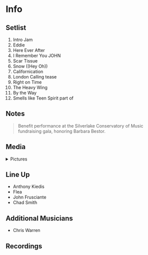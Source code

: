 # Info

## Setlist

1. Intro Jam
2. Eddie
3. Here Ever After
4. I Remember You JOHN
5. Scar Tissue
6. Snow ((Hey Oh))
7. Californication
8. London Calling tease
9. Right on Time
10. The Heavy Wing
11. By the Way
12. Smells like Teen Spirit part of

## Notes

> Benefit performance at the Silverlake Conservatory of Music fundraising gala, honoring Barbara Bestor.

## Media 

<details>
  <summary>Pictures</summary>
  <!--<img alt="Setlist" title="Setlist" src="_.jpg" height="200" />-->
</details>

## Line Up

* Anthony Kiedis
* Flea
* John Frusciante
* Chad Smith

## Additional Musicians
* Chris Warren

## Recordings
